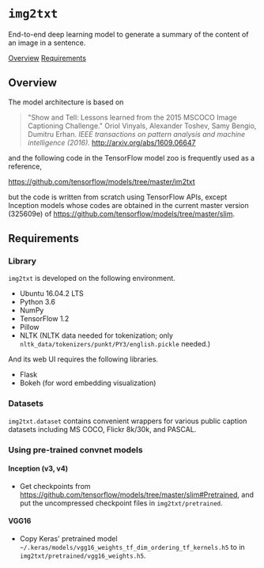 # ``img2txt``
End-to-end deep learning model to generate a summary of the content of an image in a sentence.

[Overview](#overview)
[Requirements](#requirements)


## Overview

The model architecture is based on

> "Show and Tell: Lessons learned from the 2015 MSCOCO Image Captioning
Challenge."
> Oriol Vinyals, Alexander Toshev, Samy Bengio, Dumitru Erhan.
> *IEEE transactions on pattern analysis and machine intelligence (2016).*
> http://arxiv.org/abs/1609.06647

and the following code in the TensorFlow model zoo is frequently used as a reference,

https://github.com/tensorflow/models/tree/master/im2txt

but the code is written from scratch using TensorFlow APIs, except Inception models whose codes are obtained in the current master version (325609e) of https://github.com/tensorflow/models/tree/master/slim.


## Requirements

### Library
``img2txt`` is developed on the following environment.
* Ubuntu 16.04.2 LTS
* Python 3.6
* NumPy
* TensorFlow 1.2
* Pillow
* NLTK (NLTK data needed for tokenization; only ``nltk_data/tokenizers/punkt/PY3/english.pickle`` needed.)

And its web UI requires the following libraries.
* Flask
* Bokeh (for word embedding visualization)

### Datasets
``img2txt.dataset`` contains convenient wrappers for various public caption datasets including MS COCO, Flickr 8k/30k, and PASCAL.

### Using pre-trained convnet models
#### Inception (v3, v4)
* Get checkpoints from https://github.com/tensorflow/models/tree/master/slim#Pretrained, and put the uncompressed checkpoint files in ``img2txt/pretrained``.
#### VGG16
* Copy Keras' pretrained model ``~/.keras/models/vgg16_weights_tf_dim_ordering_tf_kernels.h5`` to in ``img2txt/pretrained/vgg16_weights.h5``.
